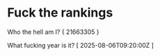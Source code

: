 # Fuck the rankings

Who the hell am I?
{ 21663305 }

What fucking year is it?
[ 2025-08-06T09:20:00Z ]
